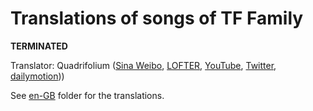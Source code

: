 # Translations of songs of TF Family

**TERMINATED**

 Translator: Quadrifolium ([Sina Weibo](http://weibo.com/u/5182556773/), [LOFTER](http://quadrifolium.lofter.com/), [YouTube](https://www.youtube.com/channel/UC6QSLMB7h4SoyV0e9m6uUwg), [Twitter](https://twitter.com/QuadrifoliumW), [dailymotion](http://www.dailymotion.com/QuadrifoliumW)))

 See [en-GB](/en-GB/) folder for the translations.
 